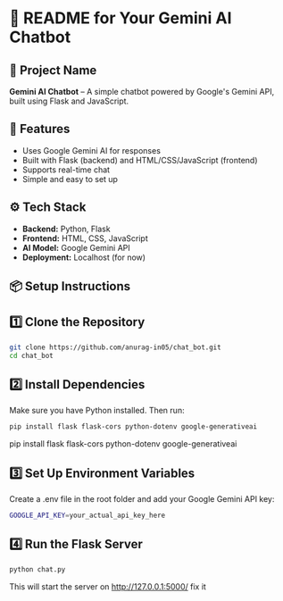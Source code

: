 # 📜 README for Your Gemini AI Chatbot  

## 📝 Project Name  
**Gemini AI Chatbot** – A simple chatbot powered by Google's Gemini API, built using Flask and JavaScript.  

## 🚀 Features  
- Uses Google Gemini AI for responses  
- Built with Flask (backend) and HTML/CSS/JavaScript (frontend)  
- Supports real-time chat  
- Simple and easy to set up  

## ⚙️ Tech Stack  
- **Backend:** Python, Flask  
- **Frontend:** HTML, CSS, JavaScript  
- **AI Model:** Google Gemini API  
- **Deployment:** Localhost (for now)  

## 📦 Setup Instructions  

## 1️⃣ Clone the Repository

```sh
git clone https://github.com/anurag-in05/chat_bot.git
cd chat_bot
```


## 2️⃣ Install Dependencies

Make sure you have Python installed. Then run:
```sh
pip install flask flask-cors python-dotenv google-generativeai
```
pip install flask flask-cors python-dotenv google-generativeai

## 3️⃣ Set Up Environment Variables

Create a .env file in the root folder and add your Google Gemini API key:
```sh
GOOGLE_API_KEY=your_actual_api_key_here
```

## 4️⃣ Run the Flask Server
```sh
python chat.py
```
This will start the server on http://127.0.0.1:5000/ fix it
